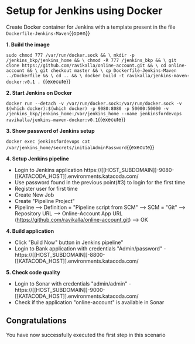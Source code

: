 # Setup for Jenkins using Docker

Create Docker container for Jenkins with a template present in the file ``Dockerfile-Jenkins-Maven``{{open}}

**1. Build the image**

``sudo chmod 777 /var/run/docker.sock && \
mkdir -p /jenkins_bkp/jenkins_home && \
chmod -R 777 /jenkins_bkp && \
git clone https://github.com/ravikalla/online-account.git && \
cd online-account && \
git checkout master && \
cp Dockerfile-Jenkins-Maven ../Dockerfile && \
cd .. && \
docker build -t ravikalla/jenkins-maven-docker:v0.1 .
``{{execute}}

**2. Start Jenkins on Docker**

``docker run --detach -v /var/run/docker.sock:/var/run/docker.sock -v $(which docker):$(which docker) -p 9080:8080 -p 50000:50000 -v /jenkins_bkp/jenkins_home:/var/jenkins_home --name jenkinsfordevops ravikalla/jenkins-maven-docker:v0.1``{{execute}}

**3. Show password of Jenkins setup**

``docker exec jenkinsfordevops cat /var/jenkins_home/secrets/initialAdminPassword``{{execute}}

**4. Setup Jenkins pipeline**
 * Login to Jenkins application https://[[HOST_SUBDOMAIN]]-9080-[[KATACODA_HOST]].environments.katacoda.com/
 * Use password found in the previous point(#3) to login for the first time
 * Register user for first time
 * Create New Job
 * Create "Pipeline Project"
 * Pipeline --> Definition = "Pipeline script from SCM" --> SCM = "Git" --> Repository URL --> Online-Account App URL (https://github.com/ravikalla/online-account.git) --> OK

**4. Build application**
 * Click "Build Now" button in Jenkins pipeline"
 * Login to Bank application with credentials "Admin/password" - https://[[HOST_SUBDOMAIN]]-8800-[[KATACODA_HOST]].environments.katacoda.com/

**5. Check code quality**
 * Login to Sonar with credentials "admin/admin" - https://[[HOST_SUBDOMAIN]]-9000-[[KATACODA_HOST]].environments.katacoda.com/
 * Check if the application "online-account" is available in Sonar

## Congratulations

You have now successfully executed the first step in this scenario
